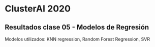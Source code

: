 # ClusterAI 2020

## Resultados clase 05 - Modelos de Regresión

Modelos utilizados: KNN regression, Random Forest Regression, SVR 
